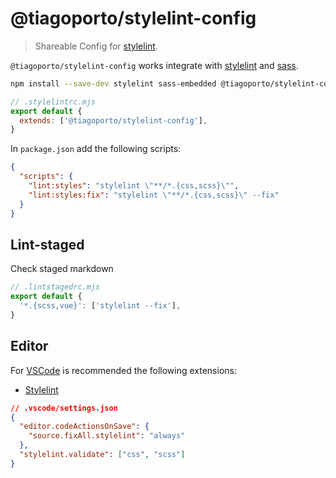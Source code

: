 # @tiagoporto/stylelint-config

> Shareable Config for [stylelint](https://stylelint.io).

`@tiagoporto/stylelint-config` works integrate with [stylelint](https://stylelint.io) and [sass](https://sass-lang.com).

```bash
npm install --save-dev stylelint sass-embedded @tiagoporto/stylelint-config
```

```mjs
// .stylelintrc.mjs
export default {
  extends: ['@tiagoporto/stylelint-config'],
}
```

In `package.json` add the following scripts:

```json
{
  "scripts": {
    "lint:styles": "stylelint \"**/*.{css,scss}\"",
    "lint:styles:fix": "stylelint \"**/*.{css,scss}\" --fix"
  }
}
```

## Lint-staged

Check staged markdown

```mjs
// .lintstagedrc.mjs
export default {
  '*.{scss,vue}': ['stylelint --fix'],
}
```

## Editor

For [VSCode](https://code.visualstudio.com) is recommended the following extensions:

- [Stylelint](https://marketplace.visualstudio.com/items?itemName=stylelint.vscode-stylelint)

```json
// .vscode/settings.json
{
  "editor.codeActionsOnSave": {
    "source.fixAll.stylelint": "always"
  },
  "stylelint.validate": ["css", "scss"]
}
```
